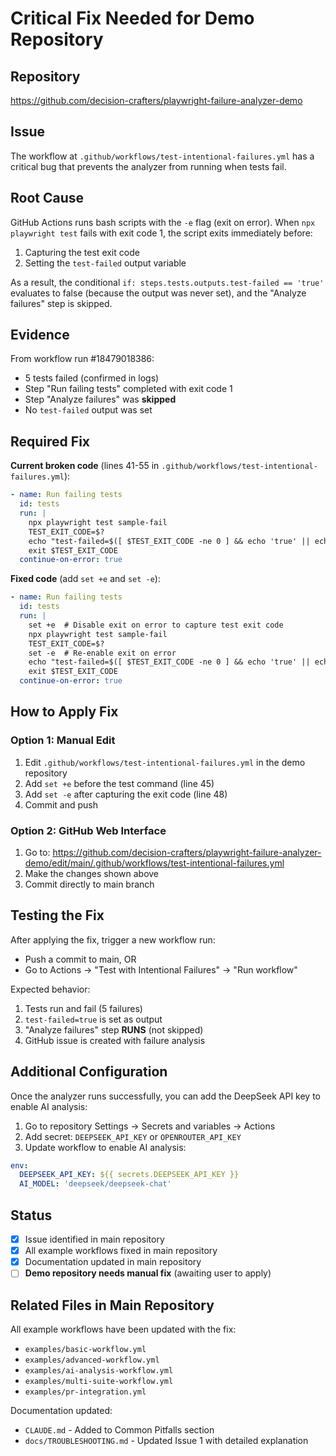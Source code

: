 # Critical Fix Needed for Demo Repository

## Repository
https://github.com/decision-crafters/playwright-failure-analyzer-demo

## Issue
The workflow at `.github/workflows/test-intentional-failures.yml` has a critical bug that prevents the analyzer from running when tests fail.

## Root Cause
GitHub Actions runs bash scripts with the `-e` flag (exit on error). When `npx playwright test` fails with exit code 1, the script exits immediately before:
1. Capturing the test exit code
2. Setting the `test-failed` output variable

As a result, the conditional `if: steps.tests.outputs.test-failed == 'true'` evaluates to false (because the output was never set), and the "Analyze failures" step is skipped.

## Evidence
From workflow run #18479018386:
- 5 tests failed (confirmed in logs)
- Step "Run failing tests" completed with exit code 1
- Step "Analyze failures" was **skipped**
- No `test-failed` output was set

## Required Fix

**Current broken code** (lines 41-55 in `.github/workflows/test-intentional-failures.yml`):

```yaml
- name: Run failing tests
  id: tests
  run: |
    npx playwright test sample-fail
    TEST_EXIT_CODE=$?
    echo "test-failed=$([ $TEST_EXIT_CODE -ne 0 ] && echo 'true' || echo 'false')" >> $GITHUB_OUTPUT
    exit $TEST_EXIT_CODE
  continue-on-error: true
```

**Fixed code** (add `set +e` and `set -e`):

```yaml
- name: Run failing tests
  id: tests
  run: |
    set +e  # Disable exit on error to capture test exit code
    npx playwright test sample-fail
    TEST_EXIT_CODE=$?
    set -e  # Re-enable exit on error
    echo "test-failed=$([ $TEST_EXIT_CODE -ne 0 ] && echo 'true' || echo 'false')" >> $GITHUB_OUTPUT
    exit $TEST_EXIT_CODE
  continue-on-error: true
```

## How to Apply Fix

### Option 1: Manual Edit
1. Edit `.github/workflows/test-intentional-failures.yml` in the demo repository
2. Add `set +e` before the test command (line 45)
3. Add `set -e` after capturing the exit code (line 48)
4. Commit and push

### Option 2: GitHub Web Interface
1. Go to: https://github.com/decision-crafters/playwright-failure-analyzer-demo/edit/main/.github/workflows/test-intentional-failures.yml
2. Make the changes shown above
3. Commit directly to main branch

## Testing the Fix

After applying the fix, trigger a new workflow run:
- Push a commit to main, OR
- Go to Actions → "Test with Intentional Failures" → "Run workflow"

Expected behavior:
1. Tests run and fail (5 failures)
2. `test-failed=true` is set as output
3. "Analyze failures" step **RUNS** (not skipped)
4. GitHub issue is created with failure analysis

## Additional Configuration

Once the analyzer runs successfully, you can add the DeepSeek API key to enable AI analysis:

1. Go to repository Settings → Secrets and variables → Actions
2. Add secret: `DEEPSEEK_API_KEY` or `OPENROUTER_API_KEY`
3. Update workflow to enable AI analysis:

```yaml
env:
  DEEPSEEK_API_KEY: ${{ secrets.DEEPSEEK_API_KEY }}
  AI_MODEL: 'deepseek/deepseek-chat'
```

## Status

- [x] Issue identified in main repository
- [x] All example workflows fixed in main repository
- [x] Documentation updated in main repository
- [ ] **Demo repository needs manual fix** (awaiting user to apply)

## Related Files in Main Repository

All example workflows have been updated with the fix:
- `examples/basic-workflow.yml`
- `examples/advanced-workflow.yml`
- `examples/ai-analysis-workflow.yml`
- `examples/multi-suite-workflow.yml`
- `examples/pr-integration.yml`

Documentation updated:
- `CLAUDE.md` - Added to Common Pitfalls section
- `docs/TROUBLESHOOTING.md` - Updated Issue 1 with detailed explanation
